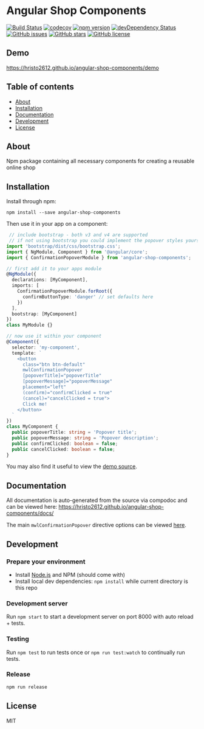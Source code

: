 # Angular Shop Components
[![Build Status](https://travis-ci.org/hristo2612/angular-shop-components.svg?branch=master)](https://travis-ci.org/hristo2612/angular-shop-components)
[![codecov](https://codecov.io/gh/hristo2612/angular-shop-components/branch/master/graph/badge.svg)](https://codecov.io/gh/hristo2612/angular-shop-components)
[![npm version](https://badge.fury.io/js/angular-confirmation-popover.svg)](http://badge.fury.io/js/angular-confirmation-popover)
[![devDependency Status](https://david-dm.org/hristo2612/angular-shop-components/dev-status.svg)](https://david-dm.org/hristo2612/angular-shop-components?type=dev)
[![GitHub issues](https://img.shields.io/github/issues/hristo2612/angular-shop-components.svg)](https://github.com/hristo2612/angular-shop-components/issues)
[![GitHub stars](https://img.shields.io/github/stars/hristo2612/angular-shop-components.svg)](https://github.com/hristo2612/angular-shop-components/stargazers)
[![GitHub license](https://img.shields.io/badge/license-MIT-blue.svg)](https://raw.githubusercontent.com/hristo2612/angular-shop-components/master/LICENSE)

## Demo
https://hristo2612.github.io/angular-shop-components/demo

## Table of contents

- [About](#about)
- [Installation](#installation)
- [Documentation](#documentation)
- [Development](#development)
- [License](#licence)

## About

Npm package containing all necessary components for creating a reusable online shop


## Installation

Install through npm:
```
npm install --save angular-shop-components
```

Then use it in your app on a component:

```typescript
 // include bootstrap - both v3 and v4 are supported
 // if not using bootstrap you could implement the popover styles yourself
import 'bootstrap/dist/css/bootstrap.css';
import { NgModule, Component } from '@angular/core';
import { ConfirmationPopoverModule } from 'angular-shop-components';

// first add it to your apps module
@NgModule({
  declarations: [MyComponent],
  imports: [
    ConfirmationPopoverModule.forRoot({
      confirmButtonType: 'danger' // set defaults here
    })
  ],
  bootstrap: [MyComponent]
})
class MyModule {}

// now use it within your component
@Component({
  selector: 'my-component',
  template: `
    <button
      class="btn btn-default"
      mwlConfirmationPopover
      [popoverTitle]="popoverTitle"
      [popoverMessage]="popoverMessage"
      placement="left"
      (confirm)="confirmClicked = true"
      (cancel)="cancelClicked = true">
      Click me!
    </button>
  `
})
class MyComponent {
  public popoverTitle: string = 'Popover title';
  public popoverMessage: string = 'Popover description';
  public confirmClicked: boolean = false;
  public cancelClicked: boolean = false;
}

```

You may also find it useful to view the [demo source](https://github.com/hristo2612/angular-shop-components/blob/master/demo/demo.component.ts).

## Documentation
All documentation is auto-generated from the source via compodoc and can be viewed here:
https://hristo2612.github.io/angular-shop-components/docs/

The main `mwlConfirmationPopover` directive options can be viewed [here](https://hristo2612.github.io/angular-shop-components/docs/directives/ConfirmationPopover.html).

## Development

### Prepare your environment
* Install [Node.js](http://nodejs.org/) and NPM (should come with)
* Install local dev dependencies: `npm install` while current directory is this repo

### Development server
Run `npm start` to start a development server on port 8000 with auto reload + tests.

### Testing
Run `npm test` to run tests once or `npm run test:watch` to continually run tests.

### Release
```bash
npm run release
```

## License

MIT
